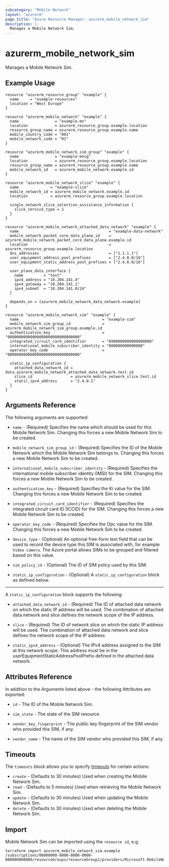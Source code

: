 ```yaml
---
subcategory: "Mobile Network"
layout: "azurerm"
page_title: "Azure Resource Manager: azurerm_mobile_network_sim"
description: |-
  Manages a Mobile Network Sim.
---
```


# azurerm_mobile_network_sim

Manages a Mobile Network Sim.

## Example Usage

```hcl
resource "azurerm_resource_group" "example" {
  name     = "example-resources"
  location = "West Europe"
}

resource "azurerm_mobile_network" "example" {
  name                = "example-mn"
  location            = azurerm_resource_group.example.location
  resource_group_name = azurerm_resource_group.example.name
  mobile_country_code = "001"
  mobile_network_code = "01"
}

resource "azurerm_mobile_network_sim_group" "example" {
  name                = "example-mnsg"
  location            = azurerm_resource_group.example.location
  resource_group_name = azurerm_resource_group.example.name
  mobile_network_id   = azurerm_mobile_network.example.id
}

resource "azurerm_mobile_network_slice" "example" {
  name              = "example-slice"
  mobile_network_id = azurerm_mobile_network.example.id
  location          = azurerm_resource_group.example.location

  single_network_slice_selection_assistance_information {
    slice_service_type = 1
  }
}

resource "azurerm_mobile_network_attached_data_network" "example" {
  name                                        = "example-data-network"
  mobile_network_packet_core_data_plane_id    = azurerm_mobile_network_packet_core_data_plane.example.id
  location                                    = azurerm_resource_group.example.location
  dns_addresses                               = ["1.1.1.1"]
  user_equipment_address_pool_prefixes        = ["2.4.0.0/16"]
  user_equipment_static_address_pool_prefixes = ["2.4.0.0/16"]

  user_plane_data_interface {
    name         = "test"
    ipv4_address = "10.204.141.4"
    ipv4_gateway = "10.204.141.1"
    ipv4_subnet  = "10.204.141.0/24"
  }

  depends_on = [azurerm_mobile_network_data_network.example]
}

resource "azurerm_mobile_network_sim" "example" {
  name                                     = "example-sim"
  mobile_network_sim_group_id              = azurerm_mobile_network_sim_group.example.id
  authentication_key                       = "00000000000000000000000000000000"
  integrated_circuit_card_identifier       = "8900000000000000000"
  international_mobile_subscriber_identity = "000000000000000"
  operator_key_code                        = "00000000000000000000000000000000"

  static_ip_configuration {
    attached_data_network_id = data.azurerm_mobile_network_attached_data_network.test.id
    slice_id                 = azurerm_mobile_network_slice.test.id
    static_ipv4_address      = "2.4.0.1"
  }
}
```

## Arguments Reference

The following arguments are supported:

* `name` - (Required) Specifies the name which should be used for this Mobile Network Sim. Changing this forces a new Mobile Network Sim to be created.

* `mobile_network_sim_group_id` - (Required) Specifies the ID of the Mobile Network which the Mobile Network Sim belongs to. Changing this forces a new Mobile Network Sim to be created.

* `international_mobile_subscriber_identity` - (Required) Specifies the international mobile subscriber identity (IMSI) for the SIM. Changing this forces a new Mobile Network Sim to be created.

* `authentication_key` - (Required) Specifies the Ki value for the SIM. Changing this forces a new Mobile Network Sim to be created.

* `integrated_circuit_card_identifier` - (Required) Specifies the integrated circuit card ID (ICCID) for the SIM. Changing this forces a new Mobile Network Sim to be created.

* `operator_key_code` - (Required) Specifies the Opc value for the SIM. Changing this forces a new Mobile Network Sim to be created.

* `device_type` - (Optional) An optional free-form text field that can be used to record the device type this SIM is associated with, for example `Video camera`. The Azure portal allows SIMs to be grouped and filtered based on this value.

* `sim_policy_id` - (Optional) The ID of SIM policy used by this SIM.

* `static_ip_configuration` - (Optional) A `static_ip_configuration` block as defined below.

---

A `static_ip_configuration` block supports the following:

* `attached_data_network_id` - (Required) The ID of attached data network on which the static IP address will be used. The combination of attached data network and slice defines the network scope of the IP address.

* `slice` - (Required) The ID of network slice on which the static IP address will be used. The combination of attached data network and slice defines the network scope of the IP address.

* `static_ipv4_address` - (Optional) The IPv4 address assigned to the SIM at this network scope. This address must be in the userEquipmentStaticAddressPoolPrefix defined in the attached data network.


## Attributes Reference

In addition to the Arguments listed above - the following Attributes are exported:

* `id` - The ID of the Mobile Network Sim.

* `sim_state` - The state of the SIM resource.

* `vendor_key_fingerprint` - The public key fingerprint of the SIM vendor who provided this SIM, if any.

* `vendor_name` - The name of the SIM vendor who provided this SIM, if any.

## Timeouts

The `timeouts` block allows you to specify [timeouts](https://www.terraform.io/docs/configuration/resources.html#timeouts) for certain actions:

* `create` - (Defaults to 30 minutes) Used when creating the Mobile Network Sim.
* `read` - (Defaults to 5 minutes) Used when retrieving the Mobile Network Sim.
* `update` - (Defaults to 30 minutes) Used when updating the Mobile Network Sim.
* `delete` - (Defaults to 30 minutes) Used when deleting the Mobile Network Sim.

## Import

Mobile Network Sim can be imported using the `resource id`, e.g.

```shell
terraform import azurerm_mobile_network_sim.example /subscriptions/00000000-0000-0000-0000-000000000000/resourceGroups/resourceGroup1/providers/Microsoft.MobileNetwork/simGroups/simGroup1/sims/sim1
```
